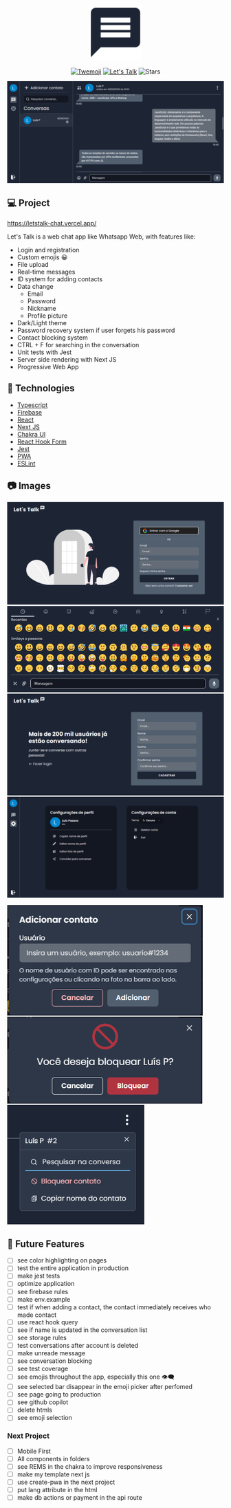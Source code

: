 <p align="center">
  <img alt="Let's Talk" src="public/favicon.svg" width=120 />
</p>

<p align="center">
  <a href="https://twemoji.twitter.com/"><img alt="Twemoji" src="https://img.shields.io/badge/twemoji-1d2434?style=for-the-badge&logo=twitter"/></a>
  <a href="https://letstalk-chat.vercel.app/"><img alt="Let's Talk" src="https://img.shields.io/badge/let%27s%20talk-1d2434?style=for-the-badge"/></a>
  <img alt="Stars" src="https://img.shields.io/github/stars/luisspassos/LetsTalk?style=for-the-badge&color=525f6f&labelColor=1d2434"/> 
</p>

<img alt="Conversations Page" src=".github/images/conversations_page.png" />

## :computer: Project

https://letstalk-chat.vercel.app/

Let's Talk is a web chat app like Whatsapp Web, with features like:

- Login and registration
- Custom emojis :grinning:
- File upload
- Real-time messages
- ID system for adding contacts
- Data change
  - Email
  - Password
  - Nickname
  - Profile picture
- Dark/Light theme
- Password recovery system if user forgets his password
- Contact blocking system
- CTRL + F for searching in the conversation
- Unit tests with Jest
- Server side rendering with Next JS
- Progressive Web App

## :rocket: Technologies

- [Typescript](https://www.typescriptlang.org/)
- [Firebase](https://firebase.google.com/?hl=en)
- [React](https://reactjs.org/)
- [Next JS](https://nextjs.org/)
- [Chakra UI](https://chakra-ui.com/)
- [React Hook Form](https://react-hook-form.com/)
- [Jest](https://jestjs.io/)
- [PWA](https://developer.mozilla.org/en-US/docs/Web/Progressive_web_apps)
- [ESLint](https://eslint.org/)

## :camera: Images

<img alt='Login Page' src='.github/images/login_page.png' />
<img alt='Emoji Picker' src='.github/images/emojipicker.png' />
<img alt='Registration Page' src='.github/images/registration_page.png' />
<img alt='Configurations Page' src='.github/images/configurations_page.png' />

<p> 
  <img alt='Modal' src='.github/images/modal.png' /> <img alt='Block user modal' src='.github/images/block_user_modal.png' /> <img alt='Conversation info' src='.github/images/conversation_info.png' />
</p>

## :dart: Future Features

- [ ] see color highlighting on pages
- [ ] test the entire application in production
- [ ] make jest tests
- [ ] optimize application
- [ ] see firebase rules
- [ ] make env.example
- [ ] test if when adding a contact, the contact immediately receives who made contact
- [ ] use react hook query
- [ ] see if name is updated in the conversation list
- [ ] see storage rules
- [ ] test conversations after account is deleted
- [ ] make unreade message
- [ ] see conversation blocking
- [ ] see test coverage
- [ ] see emojis throughout the app, especially this one :eye_speech_bubble:
- [ ] see selected bar disappear in the emoji picker after perfomed
- [ ] see page going to production
- [ ] see github copilot
- [ ] delete htmls
- [ ] see emoji selection

### Next Project

- [ ] Mobile First
- [ ] All components in folders
- [ ] see REMS in the chakra to improve responsiveness
- [ ] make my template next js
- [ ] use create-pwa in the next project
- [ ] put lang attribute in the html
- [ ] make db actions or payment in the api route
